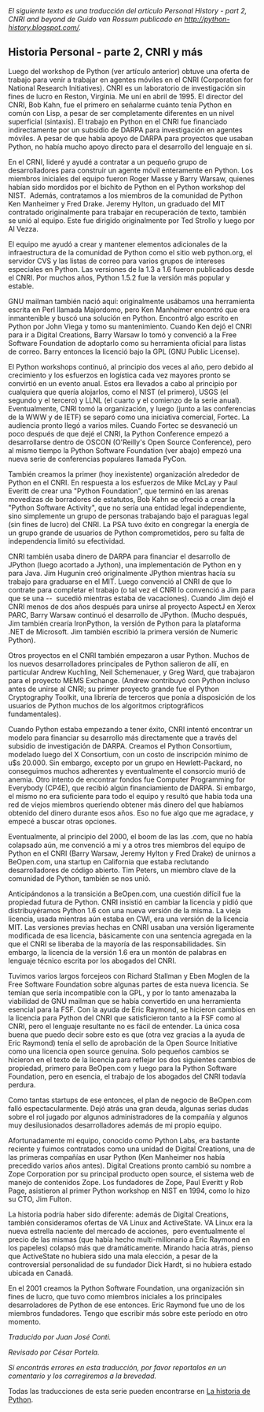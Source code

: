 <html><body><em>El siguiente texto es una traducción del artículo Personal History - part 2, CNRI and beyond de Guido van Rossum publicado en <a href="http://python-history.blogspot.com/" target="_blank">http://python-history.blogspot.com/</a>.</em>



<!--more-->

<h2>Historia Personal - parte 2, CNRI y más</h2>

Luego del workshop de Python (ver artículo anterior) obtuve una oferta de trabajo para venir a trabajar en agentes móviles en el CNRI (Corporation for National Research Initiatives). CNRI es un laboratorio de investigación sin fines de lucro en Reston, Virginia. Me uní en abril de 1995. El director del CNRI, Bob Kahn, fue el primero en señalarme cuánto tenía Python en común con Lisp, a pesar de ser completamente diferentes en un nivel superficial (sintaxis). El trabajo en Python en el CNRI fue financiado indirectamente por un subsidio de DARPA para investigación en agentes móviles. A pesar de que había apoyo de DARPA para proyectos que usaban Python, no había mucho apoyo directo para el desarrollo del lenguaje en si.



En el CRNI, lideré y ayudé a contratar a un pequeño grupo de desarrolladores para construir un agente móvil enteramente en Python. Los miembros iniciales del equipo fueron Roger Masse y Barry Warsaw, quienes habían sido mordidos por el bichito de Python en el Python workshop del NIST.  Además, contratamos a los miembros de la comunidad de Python Ken Manheimer y Fred Drake. Jeremy Hylton, un graduado del MIT contratado originalmente para trabajar en recuperación de texto, también se unió al equipo. Este fue dirigido originalmente por Ted Strollo y luego por Al Vezza.



El equipo me ayudó a crear y mantener elementos adicionales de la infraestructura de la comunidad de Python como el sitio web python.org, el servidor CVS y las listas de correo para varios grupos de intereses especiales en Python. Las versiones de la 1.3 a 1.6 fueron publicados desde el CNRI. Por muchos años, Python 1.5.2 fue la versión más popular y estable.



GNU mailman también nació aquí: originalmente usábamos una herramienta escrita en Perl llamada Majordomo, pero Ken Manheimer encontró que era inmantenible y buscó una solución en Python. Encontró algo escrito en Python por John Viega y tomo su mantenimiento. Cuando Ken dejó el CNRI para ir a Digital Creations, Barry Warsaw lo tomó y convenció a la Free Software Foundation de adoptarlo como su herramienta oficial para listas de correo. Barry entonces la licenció bajo la GPL (GNU Public License).



El Python workshops continuó, al principio dos veces al año, pero debido al crecimiento y los esfuerzos en logística cada vez mayores pronto se convirtió en un evento anual. Estos era llevados a cabo al principio por cualquiera que quería alojarlos, como el NIST (el primero), USGS (el segundo y el tercero) y LLNL (el cuarto y el comienzo de la serie anual). Eventualmente, CNRI tomó la organización, y luego (junto a las conferencias de la WWW y de IETF) se separó como una iniciativa comercial, Fortec. La audiencia pronto llegó a varios miles. Cuando Fortec se desvaneció un poco después de que dejé el CNRI, la Python Conference empezó a desarrollarse dentro de OSCON (O'Reilly's Open Source Conference), pero al mismo tiempo la Python Software Foundation (ver abajo) empezó una nueva serie de conferencias populares llamada PyCon.



También creamos la primer (hoy inexistente) organización alrededor de Python en el CNRI. En respuesta a los esfuerzos de Mike McLay y Paul Everitt de crear una "Python Foundation", que terminó en las arenas movedizas de borradores de estatutos, Bob Kahn se ofreció a crear la "Python Software Activity", que no sería una entidad legal independiente, sino simplemente un grupo de personas trabajando bajo el paraguas legal (sin fines de lucro) del CNRI. La PSA tuvo éxito en congregar la energía de un grupo grande de usuarios de Python comprometidos, pero su falta de independencia limitó su efectividad.



CNRI también usaba dinero de DARPA para financiar el desarrollo de JPython (luego acortado a Jython), una implementación de Python en y para Java. Jim Hugunin creó originalmente JPython mientras hacía su trabajo para graduarse en el MIT. Luego convenció al CNRI de que lo contrate para completar el trabajo (o tal vez el CNRI lo convenció a Jim para que se una --  sucedió mientras estaba de vacaciones). Cuando Jim dejó el CNRI menos de dos años después para unirse al proyecto AspectJ en Xerox PARC, Barry Warsaw continuó el desarrollo de JPython. (Mucho después,  Jim también crearía IronPython, la versión de Python para la plataforma .NET de Microsoft. Jim también escribió la primera versión de Numeric Python).



Otros proyectos en el CNRI también empezaron a usar Python. Muchos de los nuevos desarrolladores principales de Python salieron de allí, en particular Andrew Kuchling, Neil Schemenauer, y Greg Ward, que trabajaron para el proyecto MEMS Exchange. (Andrew contribuyó con Python incluso antes de unirse al CNRI; su primer proyecto grande fue el Python Cryptography Toolkit, una librería de terceros que ponía a disposición de los usuarios de Python muchos de los algoritmos criptográficos fundamentales).



Cuando Python estaba empezando a tener éxito, CNRI intentó encontrar un modelo para financiar su desarrollo más directamente que a través del subsidio de investigación de DARPA. Creamos el Python Consortium, modelado luego del X Consortium, con un costo de inscripción mínimo de u$s 20.000. Sin embargo, excepto por un grupo en Hewlett-Packard, no conseguimos muchos adherentes y eventualmente el consorcio murió de anemia. Otro intento de encontrar fondos fue Computer Programming for Everybody (CP4E), que recibió algún financiamiento de DARPA. Si embargo, el mismo no era suficiente para todo el equipo <span style="background: white none repeat scroll 0% 0%;">y resultó que había toda una red de viejos miembros queriendo obtener más dinero del que habíamos obtenido del dinero durante esos años. Eso no fue algo que me agradace, y empecé a buscar otras opciones.</span>



Eventualmente, al principio del 2000, el boom de las las .com, que no había colapsado aún, me convenció a mi y a otros tres miembros del equipo de Python en el CNRI (Barry Warsaw, Jeremy Hylton y Fred Drake) de unirnos a BeOpen.com, una startup en California que estaba reclutando desarrolladores de código abierto. Tim Peters, un miembro clave de la comunidad de Python, también se nos unió.



Anticipándonos a la transición a BeOpen.com, una cuestión difícil fue la propiedad futura de Python. CNRI insistió en cambiar la licencia y pidió que distribuyéramos Python 1.6 con una nueva versión de la misma. La vieja licencia, usada mientras aún estaba en CWI, era una versión de la licencia MIT. Las versiones previas hechas en CNRI usaban una versión ligeramente modificada de esa licencia, básicamente con una sentencia agregada en la que el CNRI se liberaba de la mayoría de las responsabilidades. Sin embargo, la licencia de la versión 1.6 era un montón de palabras en lenguaje técnico escrita por los abogados del CNRI.



Tuvimos varios largos forcejeos con Richard Stallman y Eben Moglen de la Free Software Foundation sobre algunas partes de esta nueva licencia. Se temían que sería incompatible con la GPL, y por lo tanto amenazaba la viabilidad de GNU mailman que se había convertido en una herramienta esencial para la FSF. Con la ayuda de Eric Raymond, se hicieron cambios en la licencia para Python del CNRI que satisficieron tanto a la FSF como al CNRI, pero el lenguaje resultante no es fácil de entender. La única cosa buena que puedo decir sobre esto es que (otra vez gracias a la ayuda de Eric Raymond) tenía el sello de aprobación de la Open Source Initiative como una licencia open source genuina. Solo pequeños cambios se hicieron en el texto de la licencia para reflejar los dos siguientes cambios de propiedad, primero para BeOpen.com y luego para la Python Software Foundation, pero en esencia, el trabajo de los abogados del CNRI todavía perdura.



Como tantas startups de ese entonces, el plan de negocio de BeOpen.com falló espectacularmente. Dejó atrás una gran deuda, algunas serias dudas sobre el rol jugado por algunos administradores de la compañía y algunos muy desilusionados desarrolladores además de mi propio equipo.



Afortunadamente mi equipo, conocido como Python Labs, era bastante reciente y fuimos contratados como una unidad de Digital Creations, una de las primeras compañías en usar Python (Ken Manheimer nos había precedido varios años antes). Digital Creations pronto cambió su nombre a Zope Corporation por su principal producto open source, el sistema web de manejo de contenidos Zope. Los fundadores de Zope, Paul Everitt y Rob Page, asistieron al primer Python workshop en NIST en 1994, como lo hizo su CTO, Jim Fulton.



La historia podría haber sido diferente: además de Digital Creations, también consideramos ofertas de VA Linux and ActiveState. VA Linux era la nueva estrella naciente del mercado de acciones,  pero eventualmente el precio de las mismas (que había hecho multi-millonario a Eric Raymond en los papeles) colapsó más que dramáticamente. Mirando hacia atrás, pienso que ActiveState no hubiera sido una mala elección, a pesar de la controversial personalidad de su fundador Dick Hardt, si no hubiera estado ubicada en Canadá.



En el 2001 creamos la Python Software Foundation, una organización sin fines de lucro, que tuvo como miembros iniciales a los principales desarroladores de Python de ese entonces. Eric Raymond fue uno de los miembros fundadores. Tengo que escribir más sobre este período en otro momento.



<em>Traducido por Juan José Conti.

Revisado por César Portela.

Si encontrás errores en esta traducción, por favor reportalos en un comentario y los corregiremos a la brevedad.</em>

Todas las traducciones de esta serie pueden encontrarse en <a href="/categoria/aprendiendo-python/historia/" target="_self">La historia de Python</a>.</body></html>